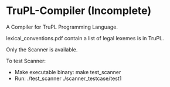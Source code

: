 # TruPL-Compiler (Incomplete)

A Compiler for TruPL Programming Language. 

lexical_conventions.pdf contain a list of legal lexemes is in TruPL.

Only the Scanner is available.

To test Scanner:
  * Make executable binary: make test_scanner
  * Run: ./test_scanner ./scanner_testcase/test1

